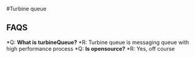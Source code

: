 #Turbine queue

## FAQS

*Q: **What is turbineQueue?**
*R: Turbine queue is messaging queue with high performance process
*Q: **Is opensource?**
*R: Yes, off course


